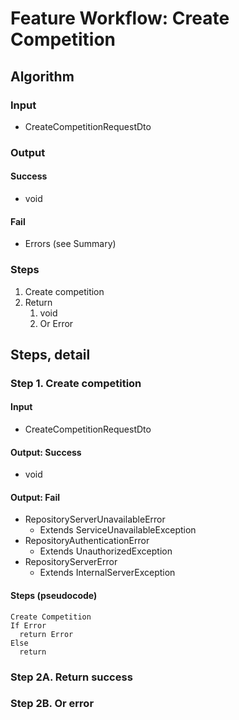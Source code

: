 # Feature Workflow: Create Competition

## Algorithm

### Input

- CreateCompetitionRequestDto

### Output

#### Success

- void

#### Fail

- Errors (see Summary)

### Steps

1. Create competition
2. Return
   1. void
   2. Or Error

## Steps, detail

### Step 1. Create competition

#### Input

- CreateCompetitionRequestDto

#### Output: Success

- void

#### Output: Fail

- RepositoryServerUnavailableError
  - Extends ServiceUnavailableException
- RepositoryAuthenticationError
  - Extends UnauthorizedException
- RepositoryServerError
  - Extends InternalServerException

#### Steps (pseudocode)

```
Create Competition
If Error
  return Error
Else
  return
```

### Step 2A. Return success

### Step 2B. Or error
